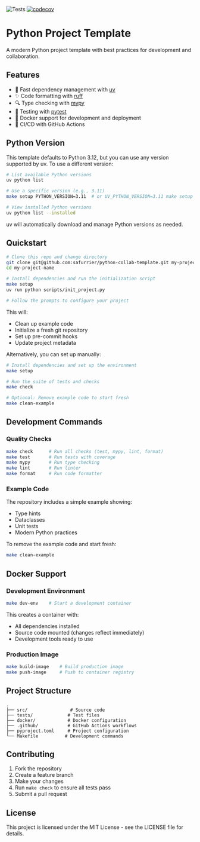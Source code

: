 ![Tests](https://github.com/safurrier/python-collab-template/workflows/Tests/badge.svg) [![codecov](https://codecov.io/gh/safurrier/python-collab-template/branch/master/graph/badge.svg)](https://codecov.io/gh/safurrier/python-collab-template)

# Python Project Template

A modern Python project template with best practices for development and collaboration.

## Features
- 🚀 Fast dependency management with [uv](https://github.com/astral-sh/uv)
- ✨ Code formatting with [ruff](https://github.com/astral-sh/ruff)
- 🔍 Type checking with [mypy](https://github.com/python/mypy)
- 🧪 Testing with [pytest](https://github.com/pytest-dev/pytest)
- 🐳 Docker support for development and deployment
- 👷 CI/CD with GitHub Actions

## Python Version
This template defaults to Python 3.12, but you can use any version supported by uv. To use a different version:

```bash
# List available Python versions
uv python list

# Use a specific version (e.g., 3.11)
make setup PYTHON_VERSION=3.11  # or UV_PYTHON_VERSION=3.11 make setup

# View installed Python versions
uv python list --installed
```

uv will automatically download and manage Python versions as needed.

## Quickstart
```bash
# Clone this repo and change directory
git clone git@github.com:safurrier/python-collab-template.git my-project-name
cd my-project-name

# Install dependencies and run the initialization script
make setup
uv run python scripts/init_project.py

# Follow the prompts to configure your project
```

This will:
- Clean up example code
- Initialize a fresh git repository
- Set up pre-commit hooks
- Update project metadata

Alternatively, you can set up manually:
```bash
# Install dependencies and set up the environment
make setup

# Run the suite of tests and checks
make check

# Optional: Remove example code to start fresh
make clean-example
```

## Development Commands

### Quality Checks
```bash
make check      # Run all checks (test, mypy, lint, format)
make test       # Run tests with coverage
make mypy       # Run type checking
make lint       # Run linter
make format     # Run code formatter
```

### Example Code
The repository includes a simple example showing:
- Type hints
- Dataclasses
- Unit tests
- Modern Python practices

To remove the example code and start fresh:
```bash
make clean-example
```
## Docker Support

### Development Environment
```bash
make dev-env    # Start a development container
```

This creates a container with:
- All dependencies installed
- Source code mounted (changes reflect immediately)
- Development tools ready to use

### Production Image
```bash
make build-image    # Build production image
make push-image     # Push to container registry
```

## Project Structure
```
.
├── src/                # Source code
├── tests/             # Test files
├── docker/            # Docker configuration
├── .github/           # GitHub Actions workflows
├── pyproject.toml     # Project configuration
└── Makefile          # Development commands
```

## Contributing
1. Fork the repository
2. Create a feature branch
3. Make your changes
4. Run `make check` to ensure all tests pass
5. Submit a pull request

## License
This project is licensed under the MIT License - see the LICENSE file for details.
